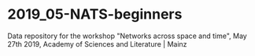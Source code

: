 # 2019_05-NATS-beginners
Data repository for the workshop "Networks across space and time", May 27th 2019, Academy of Sciences and Literature | Mainz
